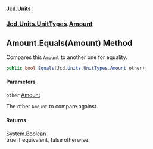 #### [Jcd.Units](index.md 'index')
### [Jcd.Units.UnitTypes](Jcd.Units.UnitTypes.md 'Jcd.Units.UnitTypes').[Amount](Jcd.Units.UnitTypes.Amount.md 'Jcd.Units.UnitTypes.Amount')

## Amount.Equals(Amount) Method

Compares this `Amount` to another one for equality.

```csharp
public bool Equals(Jcd.Units.UnitTypes.Amount other);
```
#### Parameters

<a name='Jcd.Units.UnitTypes.Amount.Equals(Jcd.Units.UnitTypes.Amount).other'></a>

`other` [Amount](Jcd.Units.UnitTypes.Amount.md 'Jcd.Units.UnitTypes.Amount')

The other `Amount` to compare against.

#### Returns
[System.Boolean](https://docs.microsoft.com/en-us/dotnet/api/System.Boolean 'System.Boolean')  
true if equivalent, false otherwise.